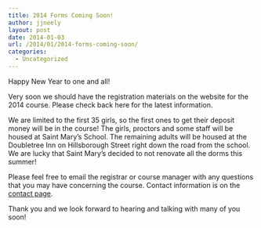 ```yaml
---
title: 2014 Forms Coming Soon!
author: jjneely
layout: post
date: 2014-01-03
url: /2014/01/2014-forms-coming-soon/
categories:
  - Uncategorized
---
```

Happy New Year to one and all!

Very soon we should have the registration materials on the website for the 2014 course. Please check back here for the latest information.

We are limited to the first 35 girls, so the first ones to get their deposit money will be in the course! The girls, proctors and some staff will be housed at Saint Mary&#8217;s School. The remaining adults will be housed at the Doubletree Inn on Hillsborough Street right down the road from the school. We are lucky that Saint Mary&#8217;s decided to not renovate all the dorms this summer!

Please feel free to email the registrar or course manager with any questions that you may have concerning the course. Contact information is on the [contact page][1].

Thank you and we look forward to hearing and talking with many of you soon!

 [1]: /contact